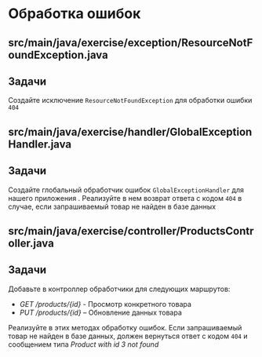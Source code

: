 # Обработка ошибок

## src/main/java/exercise/exception/ResourceNotFoundException.java

## Задачи

Создайте исключение `ResourceNotFoundException` для обработки ошибки `404`

## src/main/java/exercise/handler/GlobalExceptionHandler.java

## Задачи

Создайте глобальный обработчик ошибок `GlobalExceptionHandler` для нашего приложения . Реализуйте в нем возврат ответа с кодом `404` в случае, если запрашиваемый товар не найден в базе данных

## src/main/java/exercise/controller/ProductsController.java

## Задачи

Добавьте в контроллер обработчики для следующих маршрутов:

* *GET /products/{id}* - Просмотр конкретного товара
* *PUT /products/{id}* – Обновление данных товара

Реализуйте в этих методах обработку ошибок. Если запрашиваемый товар не найден в базе данных, должен вернуться ответ с кодом `404` и сообщением типа *Product with id 3 not found*
